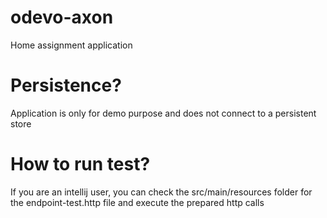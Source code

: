 # odevo-axon
Home assignment application

# Persistence?
Application is only for demo purpose and does not connect to a persistent store

# How to run test?
If you are an intellij user, you can check the src/main/resources folder for the endpoint-test.http file and execute the prepared http calls
